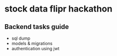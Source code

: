 # stock data flipr hackathon

## Backend tasks guide

- sql dump
- models & migrations
- authentication using jwt


